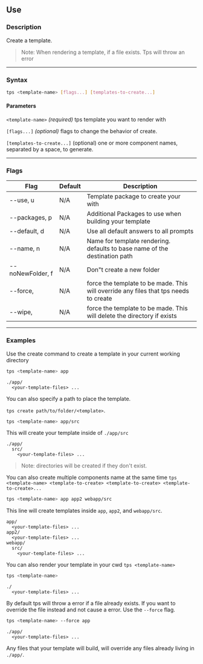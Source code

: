 ## Use

### Description

Create a template.

> Note: When rendering a template, if a file exists. Tps will throw an error

---

### Syntax

```bash
tps <template-name> [flags...] [templates-to-create...]
```

#### Parameters

`<template-name>` _(required)_ tps template you want to render with

`[flags...]` _(optional)_ flags to change the behavior of create.

`[templates-to-create...]` (optional) one or more component names, separated by a space, to generate.

---

### Flags


<table id="use-table">
    <thead>
      <tr>
        <th>Flag</th>
        <th>Default</th>
        <th>Description</th>
      </tr>
    </thead>
    <tbody>
    <tr>
        <td>--use, u</td>
        <td>N/A</td>
        <td>Template package to create your with</td>
      </tr><tr>
        <td>--packages, p</td>
        <td>N/A</td>
        <td>Additional Packages to use when building your template</td>
      </tr><tr>
        <td>--default, d</td>
        <td>N/A</td>
        <td>Use all default answers to all prompts</td>
      </tr><tr>
        <td>--name, n</td>
        <td>N/A</td>
        <td>Name for template rendering. defaults to base name of the destination path</td>
      </tr><tr>
        <td>--noNewFolder, f</td>
        <td>N/A</td>
        <td>Don"t create a new folder</td>
      </tr><tr>
        <td>--force, </td>
        <td>N/A</td>
        <td>force the template to be made. This will override any files that tps needs to create</td>
      </tr><tr>
        <td>--wipe, </td>
        <td>N/A</td>
        <td>force the template to be made. This will delete the directory if exists</td>
      </tr>
    </tbody>
</table>


---

### Examples

Use the create command to create a template in your current working directory

```bash
tps <template-name> app
```

    ./app/
      <your-template-files> ...

You can also specify a path to place the template.

`tps create path/to/folder/<template>`.

```bash
tps <template-name> app/src
```

This will create your template inside of `./app/src`

    ./app/
      src/
        <your-template-files> ...

> Note: directories will be created if they don't exist.

You can also create multiple components name at the same time `tps <template-name> <template-to-create> <template-to-create> <template-to-create>...`

```bash
tps <template-name> app app2 webapp/src
```

This line will create templates inside `app`, `app2`, and `webapp/src`.

    app/
      <your-template-files> ...
    app2/
      <your-template-files> ...
    webapp/
      src/
        <your-template-files> ...

You can also render your template in your cwd `tps <template-name>`

```bash
tps <template-name>
```

    ./
      <your-template-files> ...

By default tps will throw a error if a file already exists. If you want to override the file instead and not cause a error. Use the `--force` flag.

```bash
tps <template-name> --force app
```

    ./app/
      <your-template-files> ...

Any files that your template will build, will override any files already living in `./app/`.
